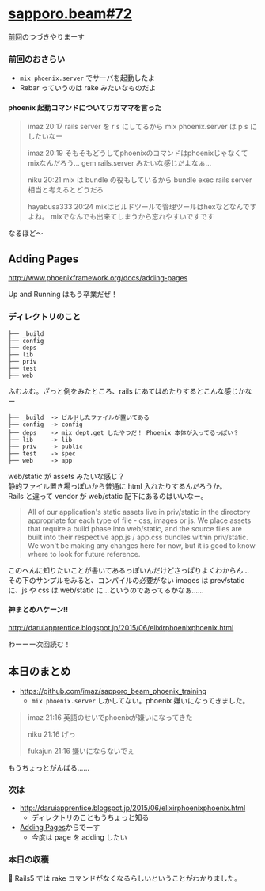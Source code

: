# [sapporo.beam#72](https://github.com/sapporo-beam/sapporo-beam/issues/62)

[前回](./20150709.md)のつづきやりまーす

### 前回のおさらい

- `mix phoenix.server` でサーバを起動したよ
- Rebar っていうのは rake みたいなものだよ

#### phoenix 起動コマンドについてワガママを言った

> imaz
> 20:17
> rails server を r s にしてるから mix phoenix.server は p s にしたいなー
> 
> imaz
> 20:19
> そもそもどうしてphoenixのコマンドはphoenixじゃなくてmixなんだろう… gem rails.server みたいな感じだよなぁ…
> 
> niku
> 20:21
> mix は bundle の役もしているから bundle exec rails server 相当と考えるとどうだろ
> 
> hayabusa333
> 20:24
> mixはビルドツールで管理ツールはhexなどなんですよね。
> mixでなんでも出来てしまうから忘れやすいですです

なるほど〜

## Adding Pages

<http://www.phoenixframework.org/docs/adding-pages>

Up and Running はもう卒業だぜ！

### ディレクトリのこと

```
├── _build
├── config
├── deps
├── lib
├── priv
├── test
├── web
```

ふむふむ。ざっと例をみたところ、rails にあてはめたりするとこんな感じかなー

```
├── _build  -> ビルドしたファイルが置いてある
├── config  -> config
├── deps    -> mix dept.get したやつだ！ Phoenix 本体が入ってるっぽい？
├── lib     -> lib
├── priv    -> public
├── test    -> spec
├── web     -> app
```

web/static が assets みたいな感じ？  
静的ファイル置き場っぽいから普通に html 入れたりするんだろうか。  
Rails と違って vendor が web/static 配下にあるのはいいなー。

> All of our application's static assets live in priv/static in the directory appropriate for each type of file - css, images or js. We place assets that require a build phase into web/static, and the source files are built into their respective app.js / app.css bundles within priv/static. We won't be making any changes here for now, but it is good to know where to look for future reference.

このへんに知りたいことが書いてあるっぽいんだけどさっぱりよくわからん…  
その下のサンプルをみると、コンパイルの必要がない images は prev/static に、js や css は web/static に…というのであってるかなぁ……  

#### 神まとめハケーン!!

<http://daruiapprentice.blogspot.jp/2015/06/elixirphoenixphoenix.html>

わーーー次回読む！

## 本日のまとめ

- <https://github.com/imaz/sapporo_beam_phoenix_training>
  - `mix phoenix.server` しかしてない。phoenix 嫌いになってきました。

> imaz
> 21:16
> 英語のせいでphoenixが嫌いになってきた
> 
> niku
> 21:16
> げっ
> 
> fukajun
> 21:16
> 嫌いにならないでぇ

もうちょっとがんばる……

### 次は

- <http://daruiapprentice.blogspot.jp/2015/06/elixirphoenixphoenix.html>
  - ディレクトリのこともうちょっと知る
- [Adding Pages](http://www.phoenixframework.org/docs/adding-pages)からでーす
  - 今度は page を adding したい

### 本日の収穫

:paw_prints: Rails5 では rake コマンドがなくなるらしいということがわかりました。

